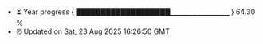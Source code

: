 - ⏳ Year progress { ███████████████████▁▁▁▁▁▁▁▁▁▁▁ } 64.30 %
- ⏰ Updated on Sat, 23 Aug 2025 16:26:50 GMT

